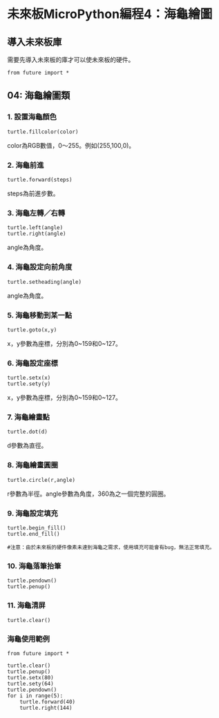 # 未來板MicroPython編程4：海龜繪圖

## 導入未來板庫

需要先導入未來板的庫才可以使未來板的硬件。

    from future import *
    
## 04: 海龜繪圖類

### 1. 設置海龜顏色

    turtle.fillcolor(color)
    
color為RGB數值，0～255。例如(255,100,0)。

### 2. 海龜前進

    turtle.forward(steps)
    
steps為前進步數。
    
### 3. 海龜左轉／右轉

    turtle.left(angle)
    turtle.right(angle)
    
angle為角度。

### 4. 海龜設定向前角度

    turtle.setheading(angle)
    
angle為角度。

### 5. 海龜移動到某一點

    turtle.goto(x,y)
    
x，y參數為座標，分別為0~159和0~127。

### 6. 海龜設定座標

    turtle.setx(x)
    turtle.sety(y)
    
x，y參數為座標，分別為0~159和0~127。

### 7. 海龜繪畫點
    
    turtle.dot(d)
    
d參數為直徑。

### 8. 海龜繪畫圓圈

    turtle.circle(r,angle)
    
r參數為半徑。angle參數為角度，360為之一個完整的圓圈。

### 9. 海龜設定填充

    turtle.begin_fill()
    turtle.end_fill()
    
    #注意：由於未來板的硬件像素未達到海龜之需求，使用填充可能會有bug，無法正常填充。
    
### 10. 海龜落筆抬筆

    turtle.pendown()
    turtle.penup()

### 11. 海龜清屏

    turtle.clear()
    
### 海龜使用範例

    from future import *

    turtle.clear()
    turtle.penup()
    turtle.setx(80)
    turtle.sety(64)
    turtle.pendown()
    for i in range(5):
        turtle.forward(40)
        turtle.right(144)